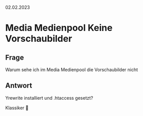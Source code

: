 02.02.2023

# Media Medienpool Keine Vorschaubilder


## Frage

Warum sehe ich im Media Medienpool die Vorschaubilder nicht

## Antwort

Yrewrite installiert und .htaccess gesetzt?

Klassiker :slightly_smiling_face:




